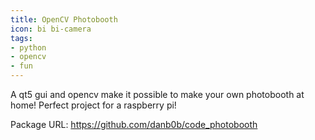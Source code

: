 ```yaml
---
title: OpenCV Photobooth
icon: bi bi-camera
tags:
- python
- opencv
- fun
---
```


A qt5 gui and opencv make it possible to make your own photobooth at home!  Perfect project for a raspberry pi!

Package URL: <https://github.com/danb0b/code_photobooth>